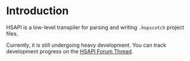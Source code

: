 # Introduction

HSAPI is a low-level transpiler for parsing and writing `.hopscotch` project files.

Currently, it is still undergoing heavy development.
You can track development progress on the [HSAPI Forum Thread](https://forum.gethopscotch.com/t/hsapi-planning/67073).
